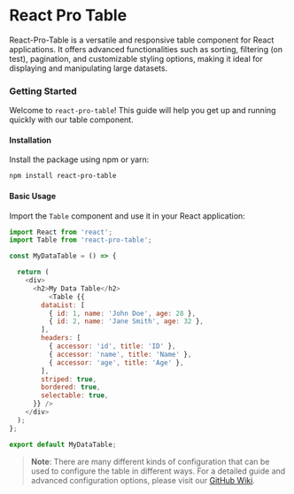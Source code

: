 # React Pro Table

React-Pro-Table is a versatile and responsive table component for React applications. It offers advanced functionalities such as sorting, filtering (on test), pagination, and customizable styling options, making it ideal for displaying and manipulating large datasets.

### Getting Started

Welcome to `react-pro-table`! This guide will help you get up and running quickly with our table component.

#### Installation

Install the package using npm or yarn:

```bash
npm install react-pro-table
```

#### Basic Usage

Import the `Table` component and use it in your React application:

```javascript
import React from 'react';
import Table from 'react-pro-table';

const MyDataTable = () => {

  return (
    <div>
      <h2>My Data Table</h2>
          <Table {{
        dataList: [
          { id: 1, name: 'John Doe', age: 28 },
          { id: 2, name: 'Jane Smith', age: 32 },
        ],
        headers: [
          { accessor: 'id', title: 'ID' },
          { accessor: 'name', title: 'Name' },
          { accessor: 'age', title: 'Age' },
        ],
        striped: true,
        bordered: true,
        selectable: true,
      }} />
    </div>
  );
};

export default MyDataTable;
```
> __Note__:
> There are many different kinds of configuration that can be used to configure the table in different ways.
For a detailed guide and advanced configuration options, please visit our [GitHub Wiki](https://github.com/Shariar-Hasan/react-pro-table/wiki).
